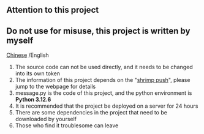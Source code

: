 ## Attention to this project ##

## Do not use for misuse, this project is written by myself

[Chinese](README.md) /English

1. The source code can not be used directly, and it needs to be changed into its own token
2. The information of this project depends on the "[shrimp push](https://xtuis.cn/)", please jump to the webpage for details
3. message.py is the code of this project, and the python environment is **Python 3.12.6**
4. It is recommended that the project be deployed on a server for 24 hours
5. There are some dependencies in the project that need to be downloaded by yourself
6. Those who find it troublesome can leave
